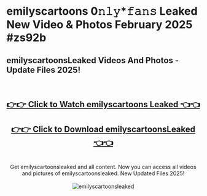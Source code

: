 # emilyscartoons 0𝚗𝚕𝚢*𝚏𝚊𝚗𝚜 Leaked New Video & Photos February 2025 #zs92b

<h2>emilyscartoonsLeaked Videos And Photos - Update Files 2025!</h2>
<br>
<div align="center">
<h2><a href="https://mediaupload.pro?title=emilyscartoons&ref=11F" rel="nofollow">👉👉 Click to Watch emilyscartoons Leaked 👈👈</a></h2>
<h2><a href="https://mediaupload.pro?title=emilyscartoons&ref=11F" rel="nofollow">👉👉 Click to Download emilyscartoonsLeaked 👈👈</a></h2>
<br>
Get emilyscartoonsleaked and all content. Now you can access all videos and pictures of emilyscartoonsleaked. New Updated Files 2025!
<br>
<br>
<a href="https://mediaupload.pro?title=emilyscartoons&ref=11F" rel="nofollow" data-target="animated-image.originalLink"><img src="https://i.ibb.co/Gkj2r4b/banner.png" alt="emilyscartoonsleaked" style="max-width: 100%; display: inline-block;" data-target="animated-image.originalImage"></a>
</div>
<br>

